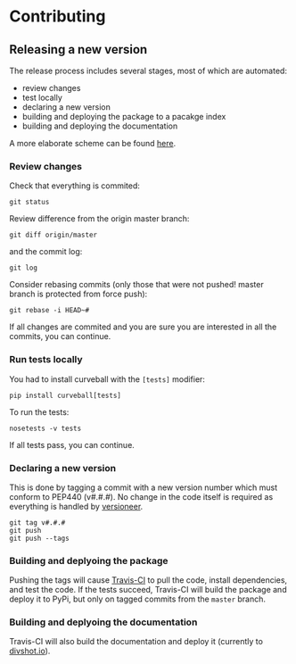 # Contributing


## Releasing a new version

The release process includes several stages, most of which are automated:

- review changes
- test locally
- declaring a new version
- building and deploying the package to a pacakge index
- building and deploying the documentation

A more elaborate scheme can be found [here](https://khmer.readthedocs.org/en/v1.1/release.html).

### Review changes

Check that everything is commited:
```
git status
```
Review difference from the origin master branch:
```
git diff origin/master
```
and the commit log:
```
git log
```
Consider rebasing commits (only those that were not pushed! master branch is protected from force push):
```
git rebase -i HEAD~#
```

If all changes are commited and you are sure you are interested in all the commits, you can continue.

### Run tests locally

You had to install curveball with the `[tests]` modifier:
```
pip install curveball[tests]
```

To run the tests:
```
nosetests -v tests
```

If all tests pass, you can continue.

### Declaring a new version

This is done by tagging a commit with a new version number which must conform to PEP440 (v#.#.#).
No change in the code itself is required as everything is handled by [versioneer](https://github.com/warner/python-versioneer).

```
git tag v#.#.#
git push
git push --tags
```

### Building and deplyoing the package

Pushing the tags will cause [Travis-CI](https://magnum.travis-ci.com/yoavram/curveball)
to pull the code, install dependencies, and test the code. 
If the tests succeed, Travis-CI will build the package and deploy it to PyPi,
but only on tagged commits from the `master` branch.


### Building and deplyoing the documentation

Travis-CI will also build the documentation and deploy it (currently to [divshot.io](https://curveball.divshot.io)).
